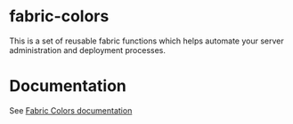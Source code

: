 fabric-colors
=============

This is a set of reusable fabric functions which helps automate your server administration and deployment processes.

Documentation
=============

See [Fabric Colors documentation](https://fabric-colors.readthedocs.org/en/latest/index.html)